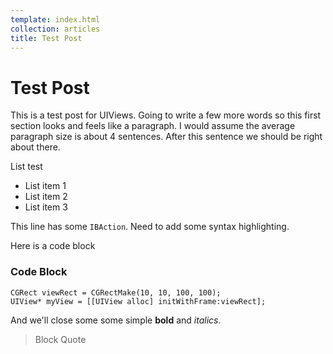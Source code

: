 ```yaml
---
template: index.html
collection: articles
title: Test Post
---
```


# Test Post

This is a test post for UIViews. Going to write a few more words so this first section looks and feels like a paragraph. I would assume the average paragraph size is about 4 sentences. After this sentence we should be right about there.

List test
- List item 1
- List item 2
- List item 3

This line has some `IBAction`. Need to add some syntax highlighting.

Here is a code block

### Code Block

```
CGRect viewRect = CGRectMake(10, 10, 100, 100);
UIView* myView = [[UIView alloc] initWithFrame:viewRect];
```

And we'll close some some simple **bold** and *italics*.

> Block Quote
